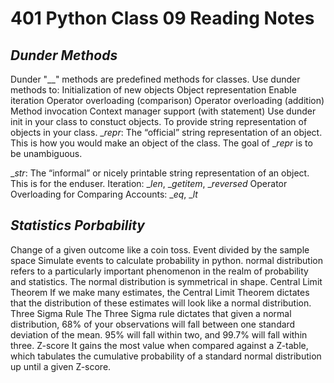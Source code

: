 # 401 Python Class 09 Reading Notes

## <i>Dunder Methods</i>
Dunder "__" methods are predefined methods for classes.
Use dunder methods to:
Initialization of new objects
Object representation
Enable iteration
Operator overloading (comparison)
Operator overloading (addition)
Method invocation
Context manager support (with statement)
Use dunder init in your class to constuct objects.
To provide string representation of objects in your class.
__repr_: The “official” string representation of an object. This is how you would make an object of the class. The goal of __repr_ is to be unambiguous.

__str_: The “informal” or nicely printable string representation of an object. This is for the enduser.
Iteration: __len_, __getitem_, __reversed_
Operator Overloading for Comparing Accounts: __eq_, __lt_
## <i>Statistics Porbability</i>
Change of a given outcome like a coin toss.
Event divided by the sample space
Simulate events to calculate probability in python.
normal distribution refers to a particularly important phenomenon in the realm of probability and statistics. The normal distribution is symmetrical in shape. 
Central Limit Theorem
If we make many estimates, the Central Limit Theorem dictates that the distribution of these estimates will look like a normal distribution. 
Three Sigma Rule
The Three Sigma rule dictates that given a normal distribution, 68% of your observations will fall between one standard deviation of the mean. 95% will fall within two, and 99.7% will fall within three. 
Z-score
It gains the most value when compared against a Z-table, which tabulates the cumulative probability of a standard normal distribution up until a given Z-score. 